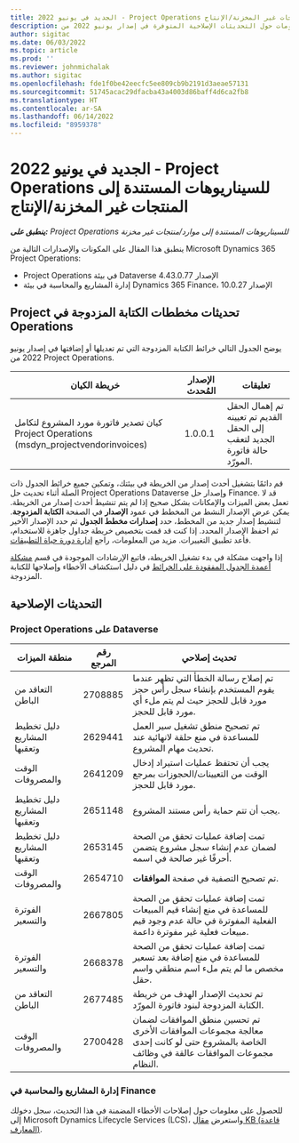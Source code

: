 ```yaml
---
title: الجديد في يونيو 2022 - Project Operations للسيناريوهات المستندة إلى المنتجات غير المخزنة/الإنتاج
description: يوفر هذا الموضوع معلومات حول التحديثات الإصلاحية المتوفرة في إصدار يونيو 2022 من Microsoft Dynamics 365 Project Operations للسيناريوهات المستندة إلى موارد/غير مخزنة.
author: sigitac
ms.date: 06/03/2022
ms.topic: article
ms.prod: ''
ms.reviewer: johnmichalak
ms.author: sigitac
ms.openlocfilehash: fde1f0be42eecfc5ee809cb9b2191d3aeae57131
ms.sourcegitcommit: 51745acac29dfacba43a4003d86baff4d6ca2fb8
ms.translationtype: HT
ms.contentlocale: ar-SA
ms.lasthandoff: 06/14/2022
ms.locfileid: "8959378"
---
```

# <a name="whats-new-june-2022---project-operations-for-resourcenon-stocked-based-scenarios"></a>الجديد في يونيو 2022 - Project Operations للسيناريوهات المستندة إلى المنتجات غير المخزنة/الإنتاج

_**ينطبق على:** Project Operations للسيناريوهات المستندة إلى موارد/منتجات غير مخزنة‬_

ينطبق هذا المقال على المكونات والإصدارات التالية من Microsoft Dynamics 365 Project Operations:

- Project Operations في بيئة Dataverse الإصدار 4.43.0.77
- إدارة المشاريع والمحاسبة في بيئة Dynamics 365 Finance، الإصدار 10.0.27

## <a name="project-operations-dual-write-maps-updates"></a>تحديثات مخططات ‏‫الكتابة المزدوجة في Project Operations

يوضح الجدول التالي خرائط الكتابة المزدوجة التي تم تعديلها أو إضافتها في إصدار يونيو 2022 من Project Operations.

| خريطة الكيان | الإصدار المُحدث | تعليقات |
| --- | --- | --- |
| كيان تصدير فاتورة مورد المشروع لتكامل Project Operations (msdyn_projectvendorinvoices) | 1.0.0.1 | تم إهمال الحقل القديم تم تعيينه إلى الحقل الجديد لتعقب حالة فاتورة المورّد. |

قم دائمًا بتشغيل أحدث إصدار من الخريطة في بيئتك، وتمكين جميع خرائط الجدول ذات الصلة أثناء تحديث حل Project Operations Dataverse وإصدار حل Finance. قد لا تعمل بعض الميزات والإمكانات بشكل صحيح إذا لم يتم تنشيط أحدث إصدار من الخريطة. يمكن عرض الإصدار النشط من المخطط في عمود **الإصدار** في الصفحة **الكتابة المزدوجة**. لتنشيط إصدار جديد من المخطط، حدد **إصدارات مخطط الجدول** ثم حدد الإصدار الأخير ثم احفظ الإصدار المحدد. إذا كنت قد قمت بتخصيص خريطة جداول جاهزة للاستخدام، فأعد تطبيق التغييرات. مزيد من المعلومات، راجع [إدارة دورة حياة التطبيقات](/dynamics365/fin-ops-core/dev-itpro/data-entities/dual-write/app-lifecycle-management).

إذا واجهت مشكلة في بدء تشغيل الخريطة، فاتبع الإرشادات الموجودة في قسم [مشكلة أعمدة الجدول المفقودة على الخرائط](/dynamics365/fin-ops-core/dev-itpro/data-entities/dual-write/dual-write-troubleshooting-finops-upgrades#missing-table-columns-issue-on-maps) في دليل استكشاف الأخطاء وإصلاحها للكتابة المزدوجة.

## <a name="quality-updates"></a>التحديثات الإصلاحية

### <a name="project-operations-on-dataverse"></a>Project Operations على Dataverse

| منطقة الميزات | رقم المرجع | تحديث إصلاحي |
| --- | --- | --- |
| التعاقد من الباطن | 2708885 | تم إصلاح رسالة الخطأ التي تظهر عندما يقوم المستخدم بإنشاء سجل رأس حجز مورد قابل للحجز حيث لم يتم ملء أي مورد قابل للحجز. |
| دليل تخطيط المشاريع وتعقبها | 2629441 | تم تصحيح منطق تشغيل سير العمل للمساعدة في منع حلقة لانهائية عند تحديث مهام المشروع. |
| الوقت والمصروفات | 2641209 | يجب أن تحتفظ عمليات استيراد إدخال الوقت من التعيينات/الحجوزات بمرجع مورد قابل للحجز. |
| دليل تخطيط المشاريع وتعقبها | 2651148 | يجب أن تتم حماية رأس مستند المشروع.|
| دليل تخطيط المشاريع وتعقبها | 2653145 | تمت إضافة عمليات تحقق من الصحة لضمان عدم إنشاء سجل مشروع يتضمن أحرفًا غير صالحة في اسمه. |
| الوقت والمصروفات | 2654710 | تم تصحيح التصفية في صفحة **الموافقات**. |
| الفوترة والتسعير | 2667805 | تمت إضافة عمليات تحقق من الصحة للمساعدة في منع إنشاء قيم المبيعات الفعلية المفوترة في حالة عدم وجود قيم مبيعات فعلية غير مفوترة داعمة. |
| الفوترة والتسعير | 2668378 | تمت إضافة عمليات تحقق من الصحة للمساعدة في منع إضافة بعد تسعير مخصص ما لم يتم ملء اسم منطقي واسم حقل. |
| التعاقد من الباطن | 2677485 | تم تحديث الإصدار الهدف من خريطة الكتابة المزدوجة لبنود فاتورة المورّد. |
| الوقت والمصروفات | 2700428 | تم تحسين منطق الموافقات لضمان معالجة مجموعات الموافقات الأخرى الخاصة بالمشروع حتى لو كانت إحدى مجموعات الموافقات عالقة في وظائف النظام. |

### <a name="project-management-and-accounting-in-finance"></a>إدارة المشاريع والمحاسبة في Finance

للحصول على معلومات حول إصلاحات الأخطاء المضمنة في هذا التحديث، سجل دخولك إلى Microsoft Dynamics Lifecycle Services (LCS)، واستعرض [مقال KB (قاعدة المعارف)](https://fix.lcs.dynamics.com/Issue/Details?bugId=673271).
